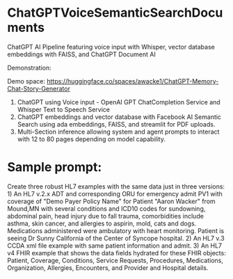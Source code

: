 # ChatGPTVoiceSemanticSearchDocuments
ChatGPT AI Pipeline featuring voice input with Whisper, vector database embeddings with FAISS, and ChatGPT Document AI

Demonstration:

Demo space:  https://huggingface.co/spaces/awacke1/ChatGPT-Memory-Chat-Story-Generator

1) ChatGPT using Voice input - OpenAI GPT ChatCompletion Service and Whisper Text to Speech Service
2) ChatGPT embeddings and vector database with Facebook AI Semantic Search using ada embeddings, FAISS, and streamlit for PDF uploads.
3) Multi-Section inference allowing system and agent prompts to interact with 12 to 80 pages depending on model capability.


# Sample prompt:

Create three robust HL7 examples with the same data just in three versions: 1) An HL7 v.2.x ADT and corresponding ORU for emergency admit PV1 with coverage of "Demo Payer Policy Name" for Patient "Aaron Wacker" from Mound,MN with several conditions and ICD10 codes for sundowning, abdominal pain, head injury due to fall trauma, comorbidities include asthma, skin cancer, and allergies to aspirin, mold, cats and dogs.  Medications administered were ambulatory with heart monitoring.  Patient is seeing Dr Sunny California of the Center of Syncope hospital.  2) An HL7 v.3 CCDA xml file example with same patient information and admit.  3) An HL7 v4 FHIR example that shows the data fields hydrated for these FHIR objects:  Patient, Coverage, Conditions, Service Requests, Procedures, Medications, Organization, Allergies, Encounters, and Provider and Hospital details.

